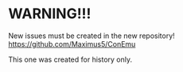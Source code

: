 ﻿# WARNING!!!

New issues must be created in the new repository!
https://github.com/Maximus5/ConEmu

This one was created for history only.
